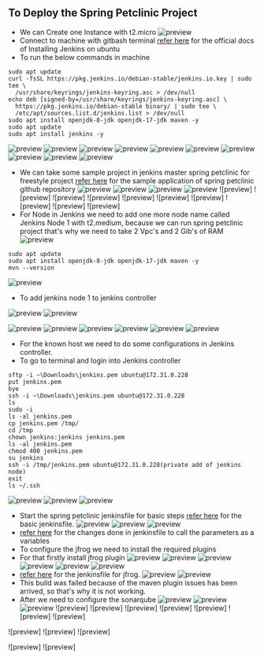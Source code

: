 To Deploy the Spring Petclinic Project
-----------------------------
* We can Create one Instance with t2.micro 
![preview](Images/jenkins1.png)
* Connect to machine with gitbash terminal
[refer here](https://www.jenkins.io/doc/book/installing/linux/#long-term-support-release) for the official docs of Installing Jenkins on ubuntu
* To run the below commands in machine
```
sudo apt update
curl -fsSL https://pkg.jenkins.io/debian-stable/jenkins.io.key | sudo tee \
  /usr/share/keyrings/jenkins-keyring.asc > /dev/null
echo deb [signed-by=/usr/share/keyrings/jenkins-keyring.asc] \
  https://pkg.jenkins.io/debian-stable binary/ | sudo tee \
  /etc/apt/sources.list.d/jenkins.list > /dev/null
sudo apt install openjdk-8-jdk openjdk-17-jdk maven -y
sudo apt update
sudo apt install jenkins -y  
```
![preview](Images/jenkins2.png)
![preview](Images/jenkins3.png)
![preview](Images/jenkins4.png)
![preview](Images/jenkins5.png)
![preview](Images/jenkins6.png)
![preview](Images/jenkins7.png)
![preview](Images/jenkins8.png)
![preview](Images/jenkins9.png)
![preview](Images/jenkins10.png)
![preview](Images/jenkins11.png)
* We can take some sample project in jenkins master spring petclinic for freestyle project
[refer here](https://github.com/qtrajkumarmarch23/spring-petclinic) for the sample application of spring petclinic github repository
![preview](Images/jenkins13.png)
![preview](Images/jenkins14.png)
![preview](Images/jenkins15.png)
![preview](Images/jenkins16.png)
![preview]
![preview]
![preview]
![preview]
![preview]
![preview]
![preview]
![preview]
![preview]
![preview]
* For Node in Jenkins we need to add one more node name called Jenkins Node 1 with t2.medium, because we can run spring petclinic project that's why we need to take 2 Vpc's and 2 Gib's of RAM
![preview](Images/jenkins17.png)
```
sudo apt update
sudo apt install openjdk-8-jdk openjdk-17-jdk maven -y
mvn --version
```
![preview](Images/jenkins18.png)
* To add jenkins node 1 to jenkins controller

![preview](Images/jenkins19.png)
![preview](Images/jenkins20.png)

![preview](Images/jenkins21.png)
![preview](Images/jenkins22.png)
![preview](Images/jenkins25.png)
![preview](Images/jenkins23.png)
![preview](Images/jenkins24.png)
![preview](Images/jenkins26.png)
* For the known host we need to do some configurations in Jenkins controller.
* To go to terminal and login into Jenkins controller
```
sftp -i ~\Downloads\jenkins.pem ubuntu@172.31.0.228
put jenkins.pem
bye
ssh -i ~\Downloads\jenkins.pem ubuntu@172.31.0.228
ls
sudo -i
ls -al jenkins.pem
cp jenkins.pem /tmp/
cd /tmp
chown jenkins:jenkins jenkins.pem
ls -al jenkins.pem
chmod 400 jenkins.pem
su jenkins
ssh -i /tmp/jenkins.pem ubuntu@172.31.0.228(private add of jenkins node)
exit
ls ~/.ssh
```
![preview](Images/jenkins27.png)
![preview](Images/jenkins28.png)
![preview](Images/jenkins29.png)
* Start the spring petclinic jenkinsfile for basic steps
[refer here](https://github.com/qtrajkumarmarch23/spring-petclinic/commit/759cd49a1134904840abae22bffd40c425f154ef) for the basic jenkinsfile.
![preview](Images/jenkins30.png)
![preview](Images/jenkins31.png)
![preview](Images/jenkins32.png)
* [refer here](https://github.com/qtrajkumarmarch23/spring-petclinic/commit/c8b92925fa78966ea6e4a74f3ac259c641d078ef) for the changes done in jenkinsfile to call the parameters as a variables
* To configure the jfrog we need to install the required plugins 
* For that firstly install jfrog plugin
![preview](Images/jenkins33.png)
![preview](Images/jenkins34.png)
![preview](Images/jenkins35.png)
![preview](Images/jenkins36.png)
![preview](Images/jenkins37.png)
![preview](Images/jenkins38.png)
* [refer here](https://github.com/qtrajkumarmarch23/spring-petclinic/commit/53e410513a215d2d1f89db565e41dde0ba3a2c4c) for the jenkinsfile for jfrog.
![preview](Images/jenkins39.png)
![preview](Images/jenkins40.png)
* This build was failed because of the maven plugin issues has been arrived, so that's why it is not working.
* After we need to configure the sonarqube
![preview](Images/jenkins4.png)
![preview](Images/jenkins33.png)
![preview](Images/jenkins33.png)
![preview]
![preview]
![preview]
![preview]
![preview]
![preview]
![preview]

![preview]
![preview]
![preview]

![preview]
![preview]
